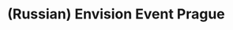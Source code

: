 ---
layout: default
category: mega
lang: en
title: (Russian) Envision Event Prague
slug: envision-praha
tags: conference friends gui information microsoft 
postid: 207
translated: no
---
